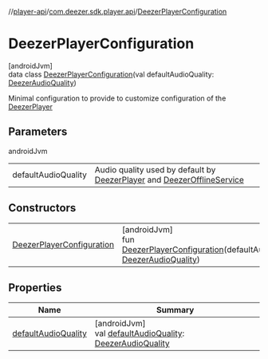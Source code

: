//[player-api](../../../index.md)/[com.deezer.sdk.player.api](../index.md)/[DeezerPlayerConfiguration](index.md)

# DeezerPlayerConfiguration

[androidJvm]\
data class [DeezerPlayerConfiguration](index.md)(val defaultAudioQuality: [DeezerAudioQuality](../../com.deezer.sdk.player.model.quality/-deezer-audio-quality/index.md))

Minimal configuration to provide to customize configuration of the [DeezerPlayer](../-deezer-player/index.md)

## Parameters

androidJvm

|                     |                                                                                                                                             |
| ------------------- | ------------------------------------------------------------------------------------------------------------------------------------------- |
| defaultAudioQuality | Audio quality used by default by [DeezerPlayer](../-deezer-player/index.md) and [DeezerOfflineService](../-deezer-offline-service/index.md) |

## Constructors

|                                                              |                                                                                                                                                                                                        |
| ------------------------------------------------------------ | ------------------------------------------------------------------------------------------------------------------------------------------------------------------------------------------------------ |
| [DeezerPlayerConfiguration](-deezer-player-configuration.md) | [androidJvm]<br/>fun [DeezerPlayerConfiguration](-deezer-player-configuration.md)(defaultAudioQuality: [DeezerAudioQuality](../../com.deezer.sdk.player.model.quality/-deezer-audio-quality/index.md)) |

## Properties

| Name                                            | Summary                                                                                                                                                              |
| ----------------------------------------------- | -------------------------------------------------------------------------------------------------------------------------------------------------------------------- |
| [defaultAudioQuality](default-audio-quality.md) | [androidJvm]<br/>val [defaultAudioQuality](default-audio-quality.md): [DeezerAudioQuality](../../com.deezer.sdk.player.model.quality/-deezer-audio-quality/index.md) |

